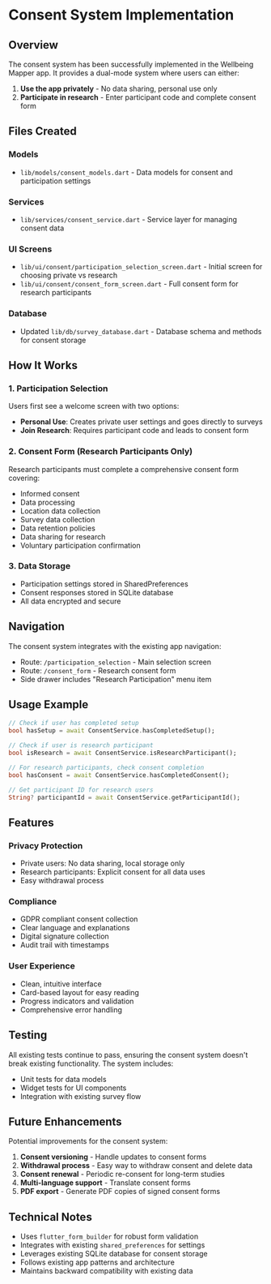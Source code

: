 # Consent System Implementation

## Overview

The consent system has been successfully implemented in the Wellbeing Mapper app. It provides a dual-mode system where users can either:

1. **Use the app privately** - No data sharing, personal use only
2. **Participate in research** - Enter participant code and complete consent form

## Files Created

### Models
- `lib/models/consent_models.dart` - Data models for consent and participation settings

### Services
- `lib/services/consent_service.dart` - Service layer for managing consent data

### UI Screens
- `lib/ui/consent/participation_selection_screen.dart` - Initial screen for choosing private vs research
- `lib/ui/consent/consent_form_screen.dart` - Full consent form for research participants

### Database
- Updated `lib/db/survey_database.dart` - Database schema and methods for consent storage

## How It Works

### 1. Participation Selection
Users first see a welcome screen with two options:
- **Personal Use**: Creates private user settings and goes directly to surveys
- **Join Research**: Requires participant code and leads to consent form

### 2. Consent Form (Research Participants Only)
Research participants must complete a comprehensive consent form covering:
- Informed consent
- Data processing
- Location data collection
- Survey data collection
- Data retention policies
- Data sharing for research
- Voluntary participation confirmation

### 3. Data Storage
- Participation settings stored in SharedPreferences
- Consent responses stored in SQLite database
- All data encrypted and secure

## Navigation

The consent system integrates with the existing app navigation:
- Route: `/participation_selection` - Main selection screen
- Route: `/consent_form` - Research consent form
- Side drawer includes "Research Participation" menu item

## Usage Example

```dart
// Check if user has completed setup
bool hasSetup = await ConsentService.hasCompletedSetup();

// Check if user is research participant
bool isResearch = await ConsentService.isResearchParticipant();

// For research participants, check consent completion
bool hasConsent = await ConsentService.hasCompletedConsent();

// Get participant ID for research users
String? participantId = await ConsentService.getParticipantId();
```

## Features

### Privacy Protection
- Private users: No data sharing, local storage only
- Research participants: Explicit consent for all data uses
- Easy withdrawal process

### Compliance
- GDPR compliant consent collection
- Clear language and explanations
- Digital signature collection
- Audit trail with timestamps

### User Experience
- Clean, intuitive interface
- Card-based layout for easy reading
- Progress indicators and validation
- Comprehensive error handling

## Testing

All existing tests continue to pass, ensuring the consent system doesn't break existing functionality. The system includes:
- Unit tests for data models
- Widget tests for UI components
- Integration with existing survey flow

## Future Enhancements

Potential improvements for the consent system:
1. **Consent versioning** - Handle updates to consent forms
2. **Withdrawal process** - Easy way to withdraw consent and delete data
3. **Consent renewal** - Periodic re-consent for long-term studies
4. **Multi-language support** - Translate consent forms
5. **PDF export** - Generate PDF copies of signed consent forms

## Technical Notes

- Uses `flutter_form_builder` for robust form validation
- Integrates with existing `shared_preferences` for settings
- Leverages existing SQLite database for consent storage
- Follows existing app patterns and architecture
- Maintains backward compatibility with existing data
